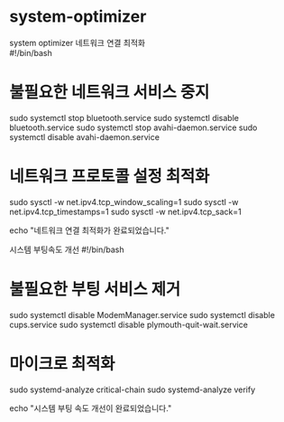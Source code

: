 # system-optimizer
system optimizer
네트워크 연결 최적화\
#!/bin/bash

# 불필요한 네트워크 서비스 중지
sudo systemctl stop bluetooth.service
sudo systemctl disable bluetooth.service
sudo systemctl stop avahi-daemon.service
sudo systemctl disable avahi-daemon.service

# 네트워크 프로토콜 설정 최적화
sudo sysctl -w net.ipv4.tcp_window_scaling=1
sudo sysctl -w net.ipv4.tcp_timestamps=1
sudo sysctl -w net.ipv4.tcp_sack=1

echo "네트워크 연결 최적화가 완료되었습니다."

시스템 부팅속도 개선
#!/bin/bash

# 불필요한 부팅 서비스 제거
sudo systemctl disable ModemManager.service
sudo systemctl disable cups.service
sudo systemctl disable plymouth-quit-wait.service

# 마이크로 최적화
sudo systemd-analyze critical-chain
sudo systemd-analyze verify

echo "시스템 부팅 속도 개선이 완료되었습니다."


